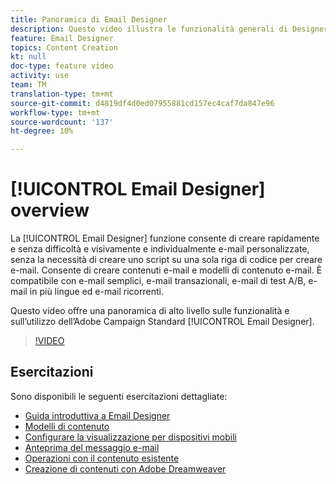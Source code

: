 ```yaml
---
title: Panoramica di Email Designer
description: Questo video illustra le funzionalità generali di Designer e-mail e come progettare un'e-mail da zero.In questa pagina sono elencati tutti i video delle funzioni disponibili per il progettista  e-mail di Adobe Campaign
feature: Email Designer
topics: Content Creation
kt: null
doc-type: feature video
activity: use
team: TM
translation-type: tm+mt
source-git-commit: d4819df4d0ed07955881cd157ec4caf7da847e96
workflow-type: tm+mt
source-wordcount: '137'
ht-degree: 10%

---
```



# [!UICONTROL Email Designer] overview

La [!UICONTROL Email Designer] funzione consente di creare rapidamente e senza difficoltà e visivamente e individualmente e-mail personalizzate, senza la necessità di creare uno script su una sola riga di codice per creare e-mail. Consente di creare contenuti e-mail e modelli di contenuto e-mail. È compatibile con e-mail semplici, e-mail transazionali, e-mail di test A/B, e-mail in più lingue ed e-mail ricorrenti.

Questo video offre una panoramica di alto livello sulle funzionalità e sull’utilizzo dell’Adobe Campaign Standard  [!UICONTROL Email Designer].

>[!VIDEO](https://video.tv.adobe.com/v/22771?quality=12)

## Esercitazioni

Sono disponibili le seguenti esercitazioni dettagliate:

* [Guida introduttiva a Email Designer](/help/designing-content/email-designer/getting-started-with-the-email-designer.md)
* [Modelli di contenuto](/help/designing-content/email-designer/email-content-templates.md)
* [Configurare la visualizzazione per dispositivi mobili](/help/designing-content/email-designer/configure-the-mobile-view.md)
* [Anteprima del messaggio e-mail](/help/designing-content/email-designer/preview-your-email.md)
* [Operazioni con il contenuto esistente](/help/designing-content/email-designer/working-with-existing-content.md)
* [Creazione di contenuti con Adobe Dreamweaver](/help/designing-content/email-designer/dreamweaver-integration.md)
